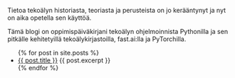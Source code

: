 Tietoa tekoälyn historiasta, teoriasta ja perusteista on jo kerääntynyt ja nyt on aika opetella sen käyttöä.

Tämä blogi on oppimispäiväkirjani tekoälyn ohjelmoinnista Pythonilla ja sen pitkälle kehitetyillä tekoälykirjastoilla, fast.ai:lla ja PyTorchilla.

<ul>
  {% for post in site.posts %}
    <li>
      <a href="{{ site.baseurl }}/{{ post.url }}">{{ post.title }}</a>
      {{ post.excerpt }}
    </li>
  {% endfor %}
</ul>
